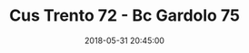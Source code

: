 ---
title: Cus Trento 72 - Bc Gardolo 75
date: 2018-05-31 20:45:00
squadra-a: Bc Gardolo
punteggio-a: 75
squadra-b: Cus Trento
punteggio-b: 72
partite/squadra: serie-d-17-18
luogo: PALESTRA SANBAPOLIS
categoria: serie d
---
